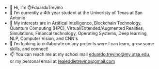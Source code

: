 - 👋 Hi, I’m @EduardoTrevino
- 🌱 I’m currently a 4th year student at the Univeristy of Texas at San Antonio
- 👀 My interests are in Artifical Intelligence, Blockchain Technology, Quantum Computing (HPC), Virtual/Extended/Augmented Realities, Simulations,            Financal technology, Operating Systems, Deep learning, NLP, Computer Vision, and CNN's
- 💞️ I’m looking to collaborate on any projects were I can learn, grow some skills, and connect!
- 📫 You can reach me at my school mail eduardo.trevino@my.utsa.edu, or my personal email at realeddietrevino@gmail.com

<!---
EduardoTrevino/EduardoTrevino is a ✨ special ✨ repository because its `README.md` (this file) appears on your GitHub profile.
You can click the Preview link to take a look at your changes.
--->
